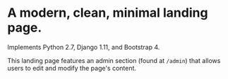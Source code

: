 # A modern, clean, minimal landing page.


Implements Python 2.7, Django 1.11, and Bootstrap 4.


This landing page features an admin section (found at `/admin`) that allows users to edit and modify the page's content.
